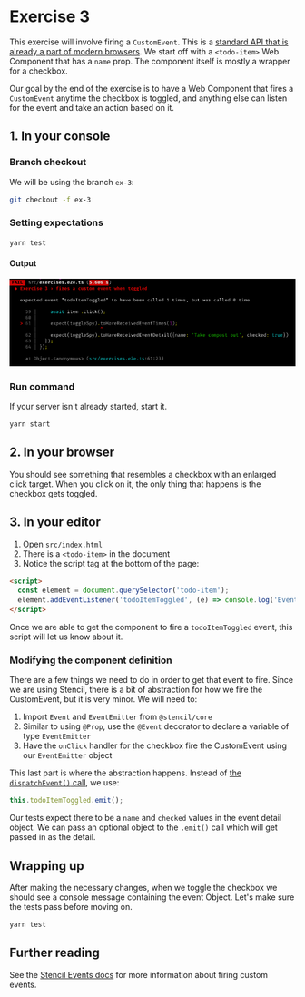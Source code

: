 # Exercise 3

This exercise will involve firing a `CustomEvent`. This is a [standard API that is already a part of modern browsers](https://developer.mozilla.org/en-US/docs/Web/API/CustomEvent/CustomEvent). We start off with a `<todo-item>` Web Component that has a `name` prop. The component itself is mostly a wrapper for a checkbox.

Our goal by the end of the exercise is to have a Web Component that fires a `CustomEvent` anytime the checkbox is toggled, and anything else can listen for the event and take an action based on it.

## 1. In your console

### Branch checkout

We will be using the branch `ex-3`:

```bash
git checkout -f ex-3
```

### Setting expectations

```bash
yarn test
```

#### Output

![Exercise 3 output](./img/ex_3_output.png)

### Run command

If your server isn't already started, start it.

```bash
yarn start
```

## 2. In your browser

You should see something that resembles a checkbox with an enlarged click target. When you click on it, the only thing that happens is the checkbox gets toggled.

## 3. In your editor

1. Open `src/index.html`
1. There is a `<todo-item>` in the document
1. Notice the script tag at the bottom of the page:
  ```html
  <script>
    const element = document.querySelector('todo-item');
    element.addEventListener('todoItemToggled', (e) => console.log('Event handled: ', e))
  </script>
  ```

Once we are able to get the component to fire a `todoItemToggled` event, this script will let us know about it.

### Modifying the component definition

There are a few things we need to do in order to get that event to fire. Since we are using Stencil, there is a bit of abstraction for how we fire the CustomEvent, but it is very minor. We will need to:
1. Import `Event` and `EventEmitter` from `@stencil/core`
1. Similar to using `@Prop`, use the `@Event` decorator to declare a variable of type `EventEmitter`
1. Have the `onClick` handler for the checkbox fire the CustomEvent using our `EventEmitter` object

This last part is where the abstraction happens. Instead of [the `dispatchEvent()` call](https://developer.mozilla.org/en-US/docs/Web/Events/Creating_and_triggering_events#creating_custom_events), we use:

```js
this.todoItemToggled.emit();
```

Our tests expect there to be a `name` and `checked` values in the event detail object. We can pass an optional object to the `.emit()` call which will get passed in as the detail.

## Wrapping up

After making the necessary changes, when we toggle the checkbox we should see a console message containing the event Object. Let's make sure the tests pass before moving on.

```bash
yarn test
```

## Further reading
See the [Stencil Events docs](https://stenciljs.com/docs/events) for more information about firing custom events.
